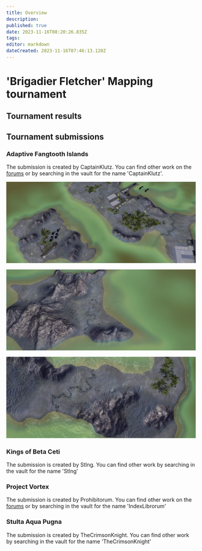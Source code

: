 ```yaml
---
title: Overview
description: 
published: true
date: 2023-11-16T08:20:26.835Z
tags: 
editor: markdown
dateCreated: 2023-11-16T07:46:13.120Z
---
```


# 'Brigadier Fletcher' Mapping tournament

## Tournament results



## Tournament submissions

### Adaptive Fangtooth Islands

The submission is created by CaptainKlutz. You can find other work on the [forums](https://forum.faforever.com/topic/2270/klutz-s-map-emporium) or by searching in the vault for the name 'CaptainKlutz'.

![adaptive-fangtooth-islands-01.png](/images/mapping/tournaments/2023-02-brigadier/adaptive-fangtooth-islands-01.png)

![adaptive-fangtooth-islands-02.png](/images/mapping/tournaments/2023-02-brigadier/adaptive-fangtooth-islands-02.png)

![adaptive-fangtooth-islands-03.png](/images/mapping/tournaments/2023-02-brigadier/adaptive-fangtooth-islands-03.png)

### Kings of Beta Ceti

The submission is created by Stlng. You can find other work by searching in the vault for the name 'Stlng'

### Project Vortex

The submission is created by Prohibitorum. You can find other work on the [forums](https://forum.faforever.com/topic/6066/index-librorum-s-maps-assorted-projects-and-gaea-tutorials) or by searching in the vault for the name 'IndexLibrorum'

### Stulta Aqua Pugna

The submission is created by TheCrimsonKnight. You can find other work by searching in the vault for the name 'TheCrimsonKnight'